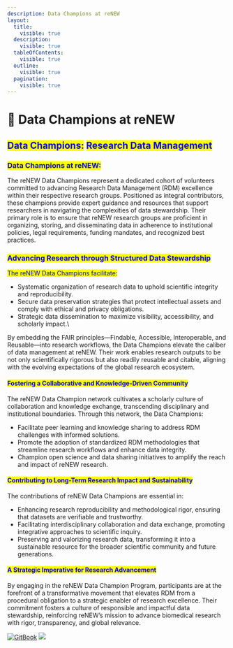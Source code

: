 ```yaml
---
description: Data Champions at reNEW
layout:
  title:
    visible: true
  description:
    visible: true
  tableOfContents:
    visible: true
  outline:
    visible: true
  pagination:
    visible: true
---
```


# 🔵 Data Champions at reNEW

## <mark style="color:blue;">**Data Champions:**</mark> <mark style="color:blue;"></mark><mark style="color:blue;">Research Data Management</mark>

### <mark style="color:blue;">Data Champions at reNEW:</mark>&#x20;

The reNEW Data Champions represent a dedicated cohort of volunteers committed to advancing Research Data Management (RDM) excellence within their respective research groups. Positioned as integral contributors, these champions provide expert guidance and resources that support researchers in navigating the complexities of data stewardship. Their primary role is to ensure that reNEW research groups are proficient in organizing, storing, and disseminating data in adherence to institutional policies, legal requirements, funding mandates, and recognized best practices.

### <mark style="color:blue;">Advancing Research through Structured Data Stewardship</mark>

<mark style="color:blue;">The reNEW Data Champions facilitate:</mark>

* Systematic organization of research data to uphold scientific integrity and reproducibility.
* Secure data preservation strategies that protect intellectual assets and comply with ethical and privacy obligations.
* Strategic data dissemination to maximize visibility, accessibility, and scholarly impact.\


By embedding the FAIR principles—Findable, Accessible, Interoperable, and Reusable—into research workflows, the Data Champions elevate the caliber of data management at reNEW. Their work enables research outputs to be not only scientifically rigorous but also readily reusable and citable, aligning with the evolving expectations of the global research ecosystem.

#### <mark style="color:blue;">Fostering a Collaborative and Knowledge-Driven Community</mark>

The reNEW Data Champion network cultivates a scholarly culture of collaboration and knowledge exchange, transcending disciplinary and institutional boundaries. Through this network, the Data Champions:

* Facilitate peer learning and knowledge sharing to address RDM challenges with informed solutions.
* Promote the adoption of standardized RDM methodologies that streamline research workflows and enhance data integrity.
* Champion open science and data sharing initiatives to amplify the reach and impact of reNEW research.

#### <mark style="color:blue;">Contributing to Long-Term Research Impact and Sustainability</mark>

The contributions of reNEW Data Champions are essential in:

* Enhancing research reproducibility and methodological rigor, ensuring that datasets are verifiable and trustworthy.
* Facilitating interdisciplinary collaboration and data exchange, promoting integrative approaches to scientific inquiry.
* Preserving and valorizing research data, transforming it into a sustainable resource for the broader scientific community and future generations.

#### <mark style="color:blue;">A Strategic Imperative for Research Advancement</mark>

By engaging in the reNEW Data Champion Program, participants are at the forefront of a transformative movement that elevates RDM from a procedural obligation to a strategic enabler of research excellence. Their commitment fosters a culture of responsible and impactful data stewardship, reinforcing reNEW’s mission to advance biomedical research with rigor, transparency, and global relevance.

[![GitBook](https://img.shields.io/static/v1?message=Documented%20on%20GitBook&logo=gitbook&logoColor=ffffff&label=%20&labelColor=5c5c5c&color=3F89A1)](https://www.gitbook.com/preview?utm_source=gitbook_readme_badge&utm_medium=organic&utm_campaign=preview_documentation&utm_content=link)
<a href="https://www.gitbook.com/preview?utm_source=gitbook_readme_badge&utm_medium=organic&utm_campaign=preview_documentation&utm_content=link">
    <img
        src="https://img.shields.io/static/v1?message=Documented%20on%20GitBook&logo=gitbook&logoColor=ffffff&label=%20&labelColor=5c5c5c&color=3F89A1"
    />
</a>
